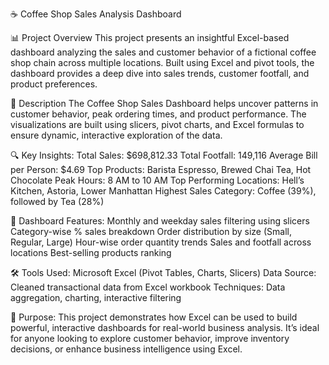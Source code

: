 ☕ Coffee Shop Sales Analysis Dashboard

📊 Project Overview
This project presents an insightful Excel-based dashboard analyzing the sales and customer behavior of a fictional coffee shop chain across multiple locations. Built using Excel and pivot tools, the dashboard provides a deep dive into sales trends, customer footfall, and product preferences.

📌 Description
The Coffee Shop Sales Dashboard helps uncover patterns in customer behavior, peak ordering times, and product performance. The visualizations are built using slicers, pivot charts, and Excel formulas to ensure dynamic, interactive exploration of the data.

🔍 Key Insights:
Total Sales: $698,812.33
Total Footfall: 149,116
Average Bill per Person: $4.69
Top Products: Barista Espresso, Brewed Chai Tea, Hot Chocolate
Peak Hours: 8 AM to 10 AM
Top Performing Locations: Hell’s Kitchen, Astoria, Lower Manhattan
Highest Sales Category: Coffee (39%), followed by Tea (28%)

📁 Dashboard Features:
Monthly and weekday sales filtering using slicers
Category-wise % sales breakdown
Order distribution by size (Small, Regular, Large)
Hour-wise order quantity trends
Sales and footfall across locations
Best-selling products ranking

🛠 Tools Used:
Microsoft Excel (Pivot Tables, Charts, Slicers)
Data Source: Cleaned transactional data from Excel workbook
Techniques: Data aggregation, charting, interactive filtering

🎯 Purpose:
This project demonstrates how Excel can be used to build powerful, interactive dashboards for real-world business analysis. It’s ideal for anyone looking to explore customer behavior, improve inventory decisions, or enhance business intelligence using Excel.
